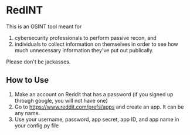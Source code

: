 # RedINT
This is an OSINT tool meant for 

1) cybersecurity professionals to perform passive recon, and 
2) individuals to collect information on themselves in order to see how much unnecessary information they've put out publically.

Please don't be jackasses.

## How to Use

1) Make an account on Reddit that has a password (if you signed up through google, you will not have one)
2) Go to https://www.reddit.com/prefs/apps and create an app. It can be any name.
3) Use your username, password, app secret, app ID, and app name in your config.py file
